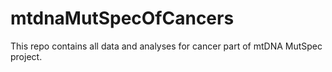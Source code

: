 # mtdnaMutSpecOfCancers
This repo contains all data and analyses for cancer part of mtDNA MutSpec project.
